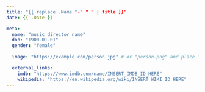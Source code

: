 ```yaml
---
title: "{{ replace .Name "-" " " | title }}"
date: {{ .Date }}

meta:
  name: "music director name"
  dob: "1900-01-01"
  gender: "female"
 
  image: "https://example.com/person.jpg" # or "person.png" and place it in assets/images/people

  external_links:
    imdb: "https://www.imdb.com/name/INSERT_IMDB_ID_HERE"
    wikipedia: "https://en.wikipedia.org/wiki/INSERT_WIKI_ID_HERE"
---
```

